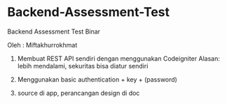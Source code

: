 # Backend-Assessment-Test
Backend Assessment Test Binar

Oleh : Miftakhurrokhmat

1) Membuat REST API sendiri dengan menggunakan Codeigniter 
   Alasan: lebih mendalami, sekuritas bisa diatur sendiri
   
2) Menggunakan basic authentication + key + (password)
  
3) source di app, perancangan design di doc